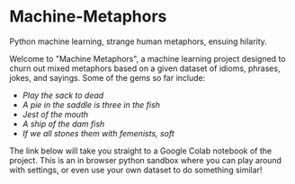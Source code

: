 # Machine-Metaphors
Python machine learning, strange human metaphors, ensuing hilarity.

Welcome to "Machine Metaphors", a machine learning project designed to churn out mixed metaphors based on a given dataset of idioms, phrases, jokes, and sayings. Some of the gems so far include:  
  
  * *Play the sack to dead*  
  * *A pie in the saddle is three in the fish*  
  * *Jest of the mouth*  
  * *A ship of the dam fish*  
  * *If we all stones them with femenists, soft*  

The link below will take you straight to a Google Colab notebook of the project. This is an in browser python sandbox where you can play around with settings, or even use your own dataset to do something similar!
